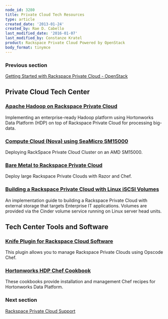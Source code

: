 ```yaml
---
node_id: 3280
title: Private Cloud Tech Resources
type: article
created_date: '2013-01-24'
created_by: Rae D. Cabello
last_modified_date: '2016-01-07'
last_modified_by: Constanze Kratel
product: Rackspace Private Cloud Powered by OpenStack
body_format: tinymce
---
```


### Previous section

[Getting Started with Rackspace Private Cloud -
OpenStack](/howto/rackspace-private-cloud-openstack)

Private Cloud Tech Center<span> </span>
---------------------------------------

### [**Apache Hadoop on Rackspace Private Cloud**](/howto/apache-hadoop-on-rackspace-private-cloud)

Implementing an enterprise-ready Hadoop platform using Hortonworks Data
Platform (HDP) on top of Rackspace Private Cloud for processing
big-data.

### [**Compute Cloud (Nova) using SeaMicro SM15000**](/howto/compute-cloud-nova-using-seamicro-sm15000)

Deploying RackSpace Private Cloud Cluster on an AMD SM15000.

### [**Bare Metal to Rackspace Private Cloud**](/howto/bare-metal-to-rackspace-private-cloud)

Deploy large Rackspace Private Clouds with Razor and Chef.

### [**Building a Rackspace Private Cloud with Linux iSCSI Volumes**](/howto/building-a-rackspace-private-cloud-with-linux-iscsi-volumes)

An implementation guide to building a Rackspace Private Cloud with
external storage that targets Enterprise IT applications. Volumes are
provided via the Cinder volume service running on Linux server head
units.

[ ](http://www.rackspace.com/knowledge_center/article/rackspace-private-cloud-cluster-networking)

Tech Center Tools and Software
------------------------------

### [**Knife Plugin for Rackspace Cloud Software**](https://github.com/rackerlabs/knife-alamo)

This plugin allows you to manage Rackspace Private Clouds using Opscode
Chef.

### [**Hortonworks HDP Chef Cookbook**](https://github.com/rackerlabs/hdp-cookbooks)<span> </span>

These cookbooks provide installation and management Chef recipes for
Hortonworks Data Platform.



### Next section

[Rackspace Private Cloud
Support](http://www.rackspace.com/cloud/private/openstack/support/)

